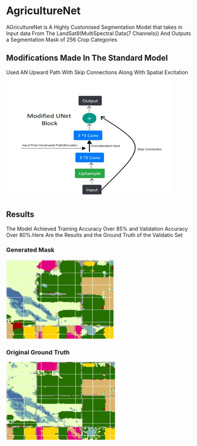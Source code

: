 # AgricultureNet

AGricultureNet is A Highly Customised Segmentation Model that takes in Input data From The LandSat8(MultiSpectral Data(7 Channels)) And Outputs a Segmentation Mask of 256 Crop Categories

## Modifications Made In The Standard Model
Used AN Upward Path With Skip Connections Along With Spatial Excitation 
![Results](Images/Modifications.png)

## Results

The Model Achieved Training Accuracy Over 85% and Validation Accuracy Over 80%.Here Are the Results and the Ground Truth of the Validatio Set 
### Generated Mask
![Results](Images/Generated_Mask.png)
### Original Ground Truth

![Results](Images/Original_Mask.png)
